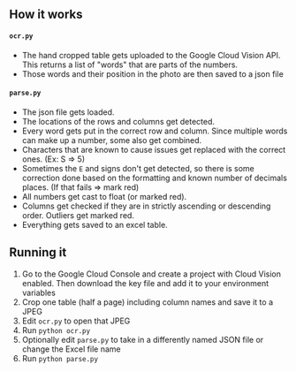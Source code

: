 ## How it works

#### `ocr.py`
 - The hand cropped table gets uploaded to the Google Cloud Vision API. This returns a list of "words" that are parts of the numbers.
 - Those words and their position in the photo are then saved to a json file

#### `parse.py`
 - The json file gets loaded.
 - The locations of the rows and columns get detected.
 - Every word gets put in the correct row and column. Since multiple words can make up a number, some also get combined.
 - Characters that are known to cause issues get replaced with the correct ones. (Ex: S => 5)
 - Sometimes the `E` and signs don't get detected, so there is some correction done based on the formatting and known number of decimals places. (If that fails => mark red)
 - All numbers get cast to float (or marked red).
 - Columns get checked if they are in strictly ascending or descending order. Outliers get marked red.
 - Everything gets saved to an excel table.
 
## Running it

 1. Go to the Google Cloud Console and create a project with Cloud Vision enabled. Then download the key file and add it to your environment variables
 2. Crop one table (half a page) including column names and save it to a JPEG
 3. Edit `ocr.py` to open that JPEG
 4. Run `python ocr.py`
 5. Optionally edit `parse.py` to take in a differently named JSON file or change the Excel file name
 6. Run `python parse.py`
